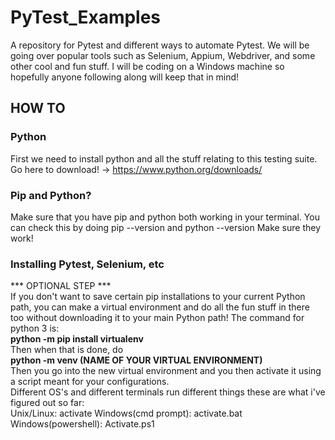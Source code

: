 # PyTest_Examples
A repository for Pytest and different ways to automate Pytest. 
We will be going over popular tools such as Selenium, Appium, Webdriver, and some other cool and fun stuff.
I will be coding on a Windows machine so hopefully anyone following along will keep that in mind!

## HOW TO

### Python
First we need to install python and all the stuff relating to this testing suite.
Go here to download! -> https://www.python.org/downloads/

### Pip and Python?
Make sure that you have pip and python both working in your terminal.
You can check this by doing pip --version and python --version Make sure they work!

### Installing Pytest, Selenium, etc
*** OPTIONAL STEP *** </br>
If you don't want to save certain pip installations to your current Python path, you can make a virtual environment and do all the fun stuff in there too without downloading it to your main Python path!
The command for python 3 is: </br>
<b>python -m pip install virtualenv</b> </br>
Then when that is done, do </br>
<b>python -m venv (NAME OF YOUR VIRTUAL ENVIRONMENT)</b> </br>
Then you go into the new virtual environment and you then activate it using a script meant for your configurations. </br>
Different OS's and different terminals run different things these are what i've figured out so far: </br>
Unix/Linux: activate
Windows(cmd prompt): activate.bat
Windows(powershell): Activate.ps1

